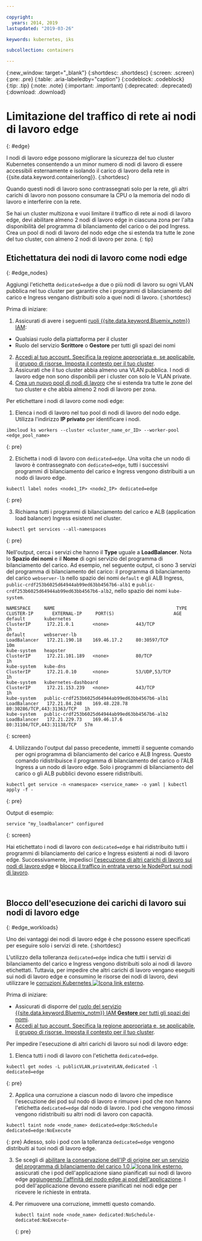 ```yaml
---

copyright:
  years: 2014, 2019
lastupdated: "2019-03-26"

keywords: kubernetes, iks 

subcollection: containers

---
```


{:new_window: target="_blank"}
{:shortdesc: .shortdesc}
{:screen: .screen}
{:pre: .pre}
{:table: .aria-labeledby="caption"}
{:codeblock: .codeblock}
{:tip: .tip}
{:note: .note}
{:important: .important}
{:deprecated: .deprecated}
{:download: .download}



# Limitazione del traffico di rete ai nodi di lavoro edge
{: #edge}

I nodi di lavoro edge possono migliorare la sicurezza del tuo cluster Kubernetes consentendo a un minor numero di nodi di lavoro di essere accessibili esternamente e isolando il carico di lavoro della rete in {{site.data.keyword.containerlong}}.
{:shortdesc}

Quando questi nodi di lavoro sono contrassegnati solo per la rete, gli altri carichi di lavoro non possono consumare la CPU o la memoria del nodo di lavoro e interferire con la rete.

Se hai un cluster multizona e vuoi limitare il traffico di rete ai nodi di lavoro edge, devi abilitare almeno 2 nodi di lavoro edge in ciascuna zona per l'alta disponibilità del programma di bilanciamento del carico o dei pod Ingress. Crea un pool di nodi di lavoro del nodo edge che si estenda tra tutte le zone del tuo cluster, con almeno 2 nodi di lavoro per zona.
{: tip}

## Etichettatura dei nodi di lavoro come nodi edge
{: #edge_nodes}

Aggiungi l'etichetta `dedicated=edge` a due o più nodi di lavoro su ogni VLAN pubblica nel tuo cluster per garantire che i programmi di bilanciamento del carico e Ingress vengano distribuiti solo a quei nodi di lavoro.
{:shortdesc}

Prima di iniziare:

1. Assicurati di avere i seguenti [ruoli {{site.data.keyword.Bluemix_notm}} IAM](/docs/containers?topic=containers-users#platform):
  * Qualsiasi ruolo della piattaforma per il cluster
  * Ruolo del servizio **Scrittore** o **Gestore** per tutti gli spazi dei nomi
2. [Accedi al tuo account. Specifica la regione appropriata e, se applicabile, il gruppo di risorse. Imposta il contesto per il tuo cluster](/docs/containers?topic=containers-cs_cli_install#cs_cli_configure).
3. Assicurati che il tuo cluster abbia almeno una VLAN pubblica. I nodi di lavoro edge non sono disponibili per i cluster con solo le VLAN private.
4. [Crea un nuovo pool di nodi di lavoro](/docs/containers?topic=containers-clusters#add_pool) che si estenda tra tutte le zone del tuo cluster e che abbia almeno 2 nodi di lavoro per zona.

Per etichettare i nodi di lavoro come nodi edge:

1. Elenca i nodi di lavoro nel tuo pool di nodi di lavoro del nodo edge. Utilizza l'indirizzo **IP privato** per identificare i nodi.

  ```
  ibmcloud ks workers --cluster <cluster_name_or_ID> --worker-pool <edge_pool_name>
  ```
  {: pre}

2. Etichetta i nodi di lavoro con `dedicated=edge`. Una volta che un nodo di lavoro è contrassegnato con `dedicated=edge`, tutti i successivi programmi di bilanciamento del carico e Ingress vengono distribuiti a un nodo di lavoro edge.

  ```
  kubectl label nodes <node1_IP> <node2_IP> dedicated=edge
  ```
  {: pre}

3. Richiama tutti i programmi di bilanciamento del carico e ALB (application load balancer) Ingress esistenti nel cluster.

  ```
  kubectl get services --all-namespaces
  ```
  {: pre}

  Nell'output, cerca i servizi che hanno il **Type** uguale a **LoadBalancer**. Nota lo **Spazio dei nomi** e il **Nome** di ogni servizio del programma di bilanciamento del carico. Ad esempio, nel seguente output, ci sono 3 servizi del programma di bilanciamento del carico: il programma di bilanciamento del carico `webserver-lb` nello spazio dei nomi `default` e gli ALB Ingress, `public-crdf253b6025d64944ab99ed63bb4567b6-alb1` e `public-crdf253b6025d64944ab99ed63bb4567b6-alb2`, nello spazio dei nomi `kube-system`.

  ```
  NAMESPACE     NAME                                             TYPE           CLUSTER-IP       EXTERNAL-IP     PORT(S)                      AGE
  default       kubernetes                                       ClusterIP      172.21.0.1       <none>          443/TCP                      1h
  default       webserver-lb                                     LoadBalancer   172.21.190.18    169.46.17.2     80:30597/TCP                 10m
  kube-system   heapster                                         ClusterIP      172.21.101.189   <none>          80/TCP                       1h
  kube-system   kube-dns                                         ClusterIP      172.21.0.10      <none>          53/UDP,53/TCP                1h
  kube-system   kubernetes-dashboard                             ClusterIP      172.21.153.239   <none>          443/TCP                      1h
  kube-system   public-crdf253b6025d64944ab99ed63bb4567b6-alb1   LoadBalancer   172.21.84.248    169.48.228.78   80:30286/TCP,443:31363/TCP   1h
  kube-system   public-crdf253b6025d64944ab99ed63bb4567b6-alb2   LoadBalancer   172.21.229.73    169.46.17.6     80:31104/TCP,443:31138/TCP   57m
  ```
  {: screen}

4. Utilizzando l'output dal passo precedente, immetti il seguente comando per ogni programma di bilanciamento del carico e ALB Ingress. Questo comando ridistribuisce il programma di bilanciamento del carico o l'ALB Ingress a un nodo di lavoro edge. Solo i programmi di bilanciamento del carico o gli ALB pubblici devono essere ridistribuiti.

  ```
  kubectl get service -n <namespace> <service_name> -o yaml | kubectl apply -f -
  ```
  {: pre}

  Output di esempio:

  ```
  service "my_loadbalancer" configured
  ```
  {: screen}

Hai etichettato i nodi di lavoro con `dedicated=edge` e hai ridistribuito tutti i programmi di bilanciamento del carico e Ingress esistenti ai nodi di lavoro edge. Successivamente, impedisci [l'esecuzione di altri carichi di lavoro sui nodi di lavoro edge](#edge_workloads) e [blocca il traffico in entrata verso le NodePort sui nodi di lavoro](/docs/containers?topic=containers-network_policies#block_ingress).

<br />


## Blocco dell'esecuzione dei carichi di lavoro sui nodi di lavoro edge
{: #edge_workloads}

Uno dei vantaggi dei nodi di lavoro edge è che possono essere specificati per eseguire solo i servizi di rete.
{:shortdesc}

L'utilizzo della tolleranza `dedicated=edge` indica che tutti i servizi di bilanciamento del carico e Ingress vengono distribuiti solo ai nodi di lavoro etichettati. Tuttavia, per impedire che altri carichi di lavoro vengano eseguiti sui nodi di lavoro edge e consumino le risorse dei nodi di lavoro, devi utilizzare le [corruzioni Kubernetes ![Icona link esterno](../icons/launch-glyph.svg "Icona link esterno")](https://kubernetes.io/docs/concepts/configuration/taint-and-toleration/).

Prima di iniziare:
- Assicurati di disporre del [ruolo del servizio {{site.data.keyword.Bluemix_notm}} IAM **Gestore** per tutti gli spazi dei nomi](/docs/containers?topic=containers-users#platform).
- [Accedi al tuo account. Specifica la regione appropriata e, se applicabile, il gruppo di risorse. Imposta il contesto per il tuo cluster](/docs/containers?topic=containers-cs_cli_install#cs_cli_configure).

Per impedire l'esecuzione di altri carichi di lavoro sui nodi di lavoro edge:

1. Elenca tutti i nodi di lavoro con l'etichetta `dedicated=edge`.

  ```
  kubectl get nodes -L publicVLAN,privateVLAN,dedicated -l dedicated=edge
  ```
  {: pre}

2. Applica una corruzione a ciascun nodo di lavoro che impedisce l'esecuzione dei pod sul nodo di lavoro e rimuove i pod che non hanno l'etichetta `dedicated=edge` dal nodo di lavoro. I pod che vengono rimossi vengono ridistribuiti su altri nodi di lavoro con capacità.

  ```
  kubectl taint node <node_name> dedicated=edge:NoSchedule dedicated=edge:NoExecute
  ```
  {: pre}
  Adesso, solo i pod con la tolleranza `dedicated=edge` vengono distribuiti ai tuoi nodi di lavoro edge.

3. Se scegli di [abilitare la conservazione dell'IP di origine per un servizio del programma di bilanciamento del carico 1.0 ![Icona link esterno](../icons/launch-glyph.svg "Icona link esterno")](https://kubernetes.io/docs/tutorials/services/source-ip/#source-ip-for-services-with-typeloadbalancer), assicurati che i pod dell'applicazione siano pianificati sui nodi di lavoro edge [aggiungendo l'affinità del nodo edge ai pod dell'applicazione](/docs/containers?topic=containers-loadbalancer#lb_edge_nodes). I pod dell'applicazione devono essere pianificati nei nodi edge per ricevere le richieste in entrata.

4. Per rimuovere una corruzione, immetti questo comando.
    ```
    kubectl taint node <node_name> dedicated:NoSchedule- dedicated:NoExecute-
    ```
    {: pre}
